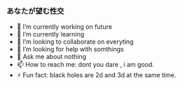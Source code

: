 ### あなたが望む性交


- 🔭 I’m currently working on future
- 🌱 I’m currently learning 
- 👯 I’m looking to collaborate on everyting
- 🤔 I’m looking for help with somthings
- 💬 Ask me about nothing
- 📫 How to reach me: dont you dare , i am good.
- ⚡ Fun fact: black holes are 2d and 3d at the same time.

